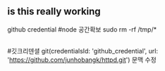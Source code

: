 ## is this really working
github credential
#node 공간확보 sudo rm -rf /tmp/*
##
#깃크리덴셜 git(credentialsId: 'github_credential', url: 'https://github.com/junhobangk/httpd.git') 문맥 수정

